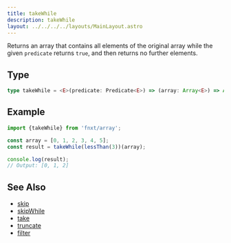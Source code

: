 ```yaml
---
title: takeWhile
description: takeWhile
layout: ../../../../layouts/MainLayout.astro
---
```

Returns an array that contains all elements of the original array
while the given `predicate` returns `true`,
and then returns no further elements.

## Type

```ts
type takeWhile = <E>(predicate: Predicate<E>) => (array: Array<E>) => Array<E>
```

## Example

```ts
import {takeWhile} from 'fnxt/array';

const array = [0, 1, 2, 3, 4, 5];
const result = takeWhile(lessThan(3))(array);

console.log(result);
// Output: [0, 1, 2]
```

## See Also
- [skip](./skip)
- [skipWhile](./skipWhile)
- [take](./take)
- [truncate](./truncate)
- [filter](./filter)
